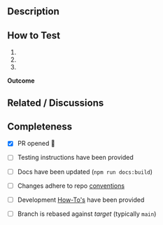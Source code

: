 ## Description

<!--
	Please write a brief description of the changes introduced by this PR: What issues(s) does it address? How does it solve them? For ui-centric changes, please include a screenshot or video.
-->


## How to Test

<!--
	What steps can a reviewer take to manually test your changes?
-->

1.
2.
3.

**Outcome**

<!--
	What should a reviewer expect to happen in order to confirm your changes are working as expected?
-->


## Related / Discussions

<!--
	Link to related PRs or Issues
	e.g. https://github.com/busticated/jsville/pull/1

	Link to any relevant community discussions
	e.g. As discussed here: https://github.com/<path-to-topic>
-->


## Completeness

- [x] PR opened :tada:
- [ ] Testing instructions have been provided
- [ ] Docs have been updated (`npm run docs:build`)
- [ ] Changes adhere to repo [conventions](https://github.com/busticated/jsville/DEVELOPMENT.md#conventions)
- [ ] Development [How-To's](https://github.com/busticated/jsville/DEVELOPMENT.md#how-tos--faqs) have been provided
- [ ] Branch is rebased against _target_ (typically `main`)

